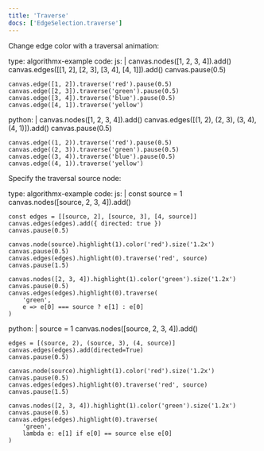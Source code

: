 ```yaml
---
title: 'Traverse'
docs: ['EdgeSelection.traverse']
---
```


Change edge color with a traversal animation:

<data type='yaml'>
type: algorithmx-example
code:
  js: |
    canvas.nodes([1, 2, 3, 4]).add()
    canvas.edges([[1, 2], [2, 3], [3, 4], [4, 1]]).add()
    canvas.pause(0.5)
    
    canvas.edge([1, 2]).traverse('red').pause(0.5)
    canvas.edge([2, 3]).traverse('green').pause(0.5)
    canvas.edge([3, 4]).traverse('blue').pause(0.5)
    canvas.edge([4, 1]).traverse('yellow')
  python: |
    canvas.nodes([1, 2, 3, 4]).add()
    canvas.edges([(1, 2), (2, 3), (3, 4), (4, 1)]).add()
    canvas.pause(0.5)
    
    canvas.edge((1, 2)).traverse('red').pause(0.5)
    canvas.edge((2, 3)).traverse('green').pause(0.5)
    canvas.edge((3, 4)).traverse('blue').pause(0.5)
    canvas.edge((4, 1)).traverse('yellow')
</data>

Specify the traversal source node:

<data type='yaml'>
type: algorithmx-example
code:
  js: |
    const source = 1
    canvas.nodes([source, 2, 3, 4]).add()
    
    const edges = [[source, 2], [source, 3], [4, source]]
    canvas.edges(edges).add({ directed: true })
    canvas.pause(0.5)
    
    canvas.node(source).highlight(1).color('red').size('1.2x')
    canvas.pause(0.5)
    canvas.edges(edges).highlight(0).traverse('red', source)
    canvas.pause(1.5)
    
    canvas.nodes([2, 3, 4]).highlight(1).color('green').size('1.2x')
    canvas.pause(0.5)
    canvas.edges(edges).highlight(0).traverse(
        'green',
        e => e[0] === source ? e[1] : e[0]
    )
  python: |
    source = 1
    canvas.nodes([source, 2, 3, 4]).add()
    
    edges = [(source, 2), (source, 3), (4, source)]
    canvas.edges(edges).add(directed=True)
    canvas.pause(0.5)
    
    canvas.node(source).highlight(1).color('red').size('1.2x')
    canvas.pause(0.5)
    canvas.edges(edges).highlight(0).traverse('red', source)
    canvas.pause(1.5)
    
    canvas.nodes([2, 3, 4]).highlight(1).color('green').size('1.2x')
    canvas.pause(0.5)
    canvas.edges(edges).highlight(0).traverse(
        'green',
        lambda e: e[1] if e[0] == source else e[0]
    )
</data>
